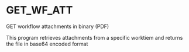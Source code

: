 # GET_WF_ATT
GET workflow attachments in binary (PDF)

This program retrieves attachments from a specific worktiem and returns the file in base64 encoded format
